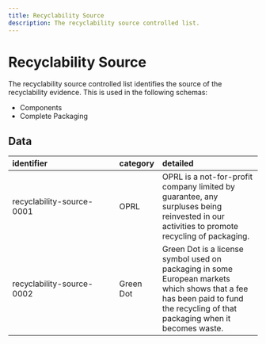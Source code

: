 ```yaml
---
title: Recyclability Source
description: The recyclability source controlled list.
---
```


# Recyclability Source

The recyclability source controlled list identifies the source of the recyclability evidence. This is used in the following schemas:

* Components
* Complete Packaging

## Data
|<div style="width:200px">identifier</div>|category|detailed|
|:-|:-|:-|
|recyclability-source-0001|OPRL|OPRL is a not-for-profit company limited by guarantee, any surpluses being reinvested in our activities to promote recycling of packaging.|
|recyclability-source-0002|Green Dot|Green Dot is a license symbol used on packaging in some European markets which shows that a fee has been paid to fund the recycling of that packaging when it becomes waste.|
